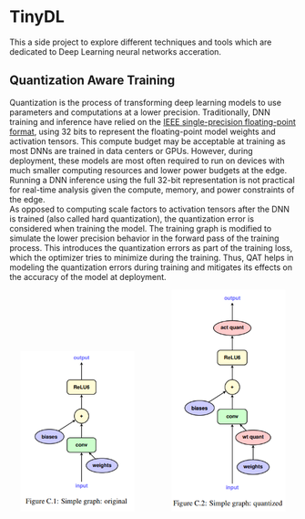 # TinyDL
This a side project to explore different techniques and tools which are dedicated to Deep Learning neural networks acceration.

## Quantization Aware Training 
Quantization is the process of transforming deep learning models to use parameters and computations at a lower precision. 
Traditionally, DNN training and inference have relied on the [IEEE single-precision floating-point format](https://ieeexplore.ieee.org/document/4610935), 
using 32 bits to represent the floating-point model weights and activation tensors.
This compute budget may be acceptable at training as most DNNs are trained in data centers or GPUs. However, during deployment, 
these models are most often required to run on devices with much smaller computing resources and lower power budgets at the edge. 
Running a DNN inference using the full 32-bit representation is not practical for real-time analysis given the compute, memory, and power constraints of the edge.  
As opposed to computing scale factors to activation tensors after the DNN is trained (also called hard quantization), the quantization error is considered when training the model. The training graph is modified to simulate the lower precision behavior in the forward pass of the training process. This introduces the quantization errors as part of the training loss, which the optimizer tries to minimize during the training. Thus, QAT helps in modeling the quantization errors during training and mitigates its effects on the accuracy of the model at deployment.
<p align="center">
  <img src="https://github.com/uslumt/TinyDL/blob/main/Figures/Figure_unquantized.png" width="200"  lenght="200"  />
  &nbsp; &nbsp; &nbsp; &nbsp;
  &nbsp; &nbsp; &nbsp; &nbsp;
  <img src="https://github.com/uslumt/TinyDL/blob/main/Figures/Figure_quantized.png" width="200"  lenght="200" /> 
</p>

